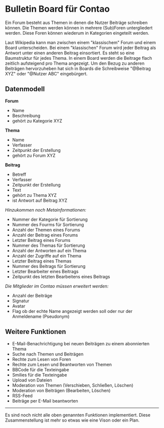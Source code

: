 Bulletin Board für Contao
=========================

Ein Forum besteht aus Themen in denen die Nutzer Beiträge schreiben können. Die
Themen werden können in mehrere (Sub)Foren untergliedert werden. Diese Foren
können wiederum in Kategorien eingeteilt werden.

Laut Wikipedia kann man zwischen einem "klassischem" Forum und einem Board
unterscheiden. Bei einem "klassischen" Forum wird jeder Beitrag als Antwort
unter einen anderen Beitrag einsortiert. Es steht so eine Baumstruktur für jedes
Thema. In einem Board werden die Beitrage flach zeitlich aufsteigend pro Thema
angezeigt. Um den Bezug zu anderen Beiträgen hervorzuheben hat sich in Boards
die Schreibweise "@Beitrag XYZ" oder "@Nutzer ABC" eingebürgert.


Datenmodell
-----------

**Forum**
- Name
- Beschreibung
- gehört zu Kategorie XYZ

**Thema**
- Name
- Verfasser
- Zeitpunkt der Erstellung
- gehört zu Forum XYZ

**Beitrag**
- Betreff
- Verfasser
- Zeitpunkt der Erstellung
- Text
- gehört zu Thema XYZ
- ist Antwort auf Beitrag XYZ

*Hinzukommen noch Metainformationen:*
- Nummer der Kategorie für Sortierung
- Nummer des Fourms für Sortierung
- Anzahl der Themen eines Forums
- Anzahl der Beitrag eines Forums
- Letzter Beitrag eines Forums
- Nummer des Themas für Sortierung
- Anzahl der Antworten auf ein Thema
- Anzahl der Zugriffe auf ein Thema
- Letzter Beitrag eines Themas
- Nummer des Beitrags für Sortierung
- Letzter Bearbeiter eines Beitrags
- Zeitpunkt des letzten Bearbeitens eines Beitrags

*Die Mitglieder im Contao müssen erweitert werden:*
- Anzahl der Beiträge
- Signatur
- Avatar
- Flag ob der echte Name angezeigt werden soll oder nur der Anmeldename
  (Pseudonym)


Weitere Funktionen
------------------

- E-Mail-Benachrichtigung bei neuen Beiträgen zu einem abonnierten Thema
- Suche nach Themen und Beiträgen
- Rechte zum Lesen von Foren
- Rechte zum Lesen und Beantworten von Themen
- BBCode für die Texteingabe
- Smilies für die Texteingabe
- Upload von Dateien
- Moderation von Themen (Verschieben, Schließen, Löschen)
- Moderation von Beiträgen (Bearbeiten, Löschen)
- RSS-Feed
- Beiträge per E-Mail beantworten

---

Es sind noch nicht alle oben genannten Funktionen implementiert. Diese
Zusammenstellung ist mehr so etwas wie eine Vison oder ein Plan.
